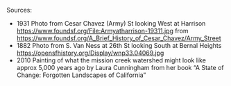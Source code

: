 Sources:
* 1931 Photo from Cesar Chavez (Army) St looking West at Harrison https://www.foundsf.org/File:Armyatharrison-19311.jpg from https://www.foundsf.org/A_Brief_History_of_Cesar_Chavez/Army_Street
* 1882 Photo from S. Van Ness at 26th St looking South at Bernal Heights https://opensfhistory.org/Display/wnp33.04069.jpg 
* 2010 Painting of what the mission creek watershed might look like approx 5,000 years ago by Laura Cunningham from her book “A State of Change: Forgotten Landscapes of California”